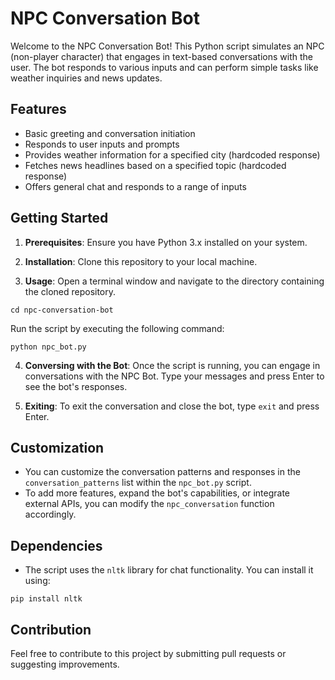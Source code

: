 # NPC Conversation Bot

Welcome to the NPC Conversation Bot! This Python script simulates an NPC (non-player character) that engages in text-based conversations with the user. The bot responds to various inputs and can perform simple tasks like weather inquiries and news updates.

## Features

- Basic greeting and conversation initiation
- Responds to user inputs and prompts
- Provides weather information for a specified city (hardcoded response)
- Fetches news headlines based on a specified topic (hardcoded response)
- Offers general chat and responds to a range of inputs

## Getting Started

1. **Prerequisites**: Ensure you have Python 3.x installed on your system.

2. **Installation**: Clone this repository to your local machine.

3. **Usage**: Open a terminal window and navigate to the directory containing the cloned repository.

```shell
cd npc-conversation-bot
```

Run the script by executing the following command:

```shell
python npc_bot.py
```

4. **Conversing with the Bot**: Once the script is running, you can engage in conversations with the NPC Bot. Type your messages and press Enter to see the bot's responses.

5. **Exiting**: To exit the conversation and close the bot, type `exit` and press Enter.

## Customization

- You can customize the conversation patterns and responses in the `conversation_patterns` list within the `npc_bot.py` script.
- To add more features, expand the bot's capabilities, or integrate external APIs, you can modify the `npc_conversation` function accordingly.

## Dependencies

- The script uses the `nltk` library for chat functionality. You can install it using:

```shell
pip install nltk
```

## Contribution

Feel free to contribute to this project by submitting pull requests or suggesting improvements.
